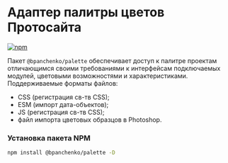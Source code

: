 # Адаптер палитры цветов Протосайта

[![npm](https://img.shields.io/npm/v/@bpanchenko/palette.svg)](https://www.npmjs.com/package/@bpanchenko/palette)

Пакет `@bpanchenko/palette` обеспечивает доступ к палитре проектам отличающимся
своими требованиями к интерфейсам подключаемых модулей, цветовыми возможностями и характеристиками.
Поддерживаемые форматы файлов:
 - CSS (регистрация св-тв CSS);
 - ESM (импорт дата-объектов);
 - JS (регистрация св-тв CSS);
 - файл импорта цветовых образцов в Photoshop.

### Установка пакета NPM

```bash
npm install @bpanchenko/palette -D
```